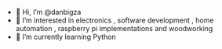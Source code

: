 - 👋 Hi, I’m @danbigza
- 👀 I’m interested in electronics , software development , home automation , raspberry pi implementations and woodworking
- 🌱 I’m currently learning Python


<!---
danbigza/danbigza is a ✨ special ✨ repository because its `README.md` (this file) appears on your GitHub profile.
You can click the Preview link to take a look at your changes.
--->
